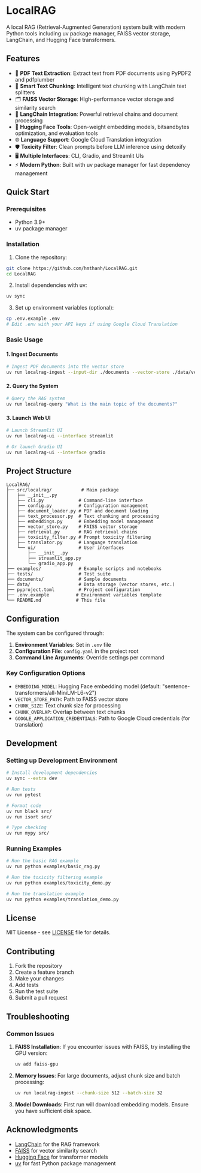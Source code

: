 # LocalRAG

A local RAG (Retrieval-Augmented Generation) system built with modern Python tools including uv package manager, FAISS vector storage, LangChain, and Hugging Face transformers.

## Features

- 📄 **PDF Text Extraction**: Extract text from PDF documents using PyPDF2 and pdfplumber
- 🔪 **Smart Text Chunking**: Intelligent text chunking with LangChain text splitters
- 🗂️ **FAISS Vector Storage**: High-performance vector storage and similarity search
- 🤖 **LangChain Integration**: Powerful retrieval chains and document processing
- 🤗 **Hugging Face Tools**: Open-weight embedding models, bitsandbytes optimization, and evaluation tools
- 🌐 **Language Support**: Google Cloud Translation integration
- 🛡️ **Toxicity Filter**: Clean prompts before LLM inference using detoxify
- 🖥️ **Multiple Interfaces**: CLI, Gradio, and Streamlit UIs
- ⚡ **Modern Python**: Built with uv package manager for fast dependency management

## Quick Start

### Prerequisites

- Python 3.9+
- uv package manager

### Installation

1. Clone the repository:
```bash
git clone https://github.com/hmthanh/LocalRAG.git
cd LocalRAG
```

2. Install dependencies with uv:
```bash
uv sync
```

3. Set up environment variables (optional):
```bash
cp .env.example .env
# Edit .env with your API keys if using Google Cloud Translation
```

### Basic Usage

#### 1. Ingest Documents

```bash
# Ingest PDF documents into the vector store
uv run localrag-ingest --input-dir ./documents --vector-store ./data/vector_store
```

#### 2. Query the System

```bash
# Query the RAG system
uv run localrag-query "What is the main topic of the documents?"
```

#### 3. Launch Web UI

```bash
# Launch Streamlit UI
uv run localrag-ui --interface streamlit

# Or launch Gradio UI
uv run localrag-ui --interface gradio
```

## Project Structure

```
LocalRAG/
├── src/localrag/           # Main package
│   ├── __init__.py
│   ├── cli.py             # Command-line interface
│   ├── config.py          # Configuration management
│   ├── document_loader.py # PDF and document loading
│   ├── text_processor.py  # Text chunking and processing
│   ├── embeddings.py      # Embedding model management
│   ├── vector_store.py    # FAISS vector storage
│   ├── retrieval.py       # RAG retrieval chains
│   ├── toxicity_filter.py # Prompt toxicity filtering
│   ├── translator.py      # Language translation
│   └── ui/                # User interfaces
│       ├── __init__.py
│       ├── streamlit_app.py
│       └── gradio_app.py
├── examples/              # Example scripts and notebooks
├── tests/                 # Test suite
├── documents/             # Sample documents
├── data/                  # Data storage (vector stores, etc.)
├── pyproject.toml         # Project configuration
├── .env.example          # Environment variables template
└── README.md             # This file
```

## Configuration

The system can be configured through:

1. **Environment Variables**: Set in `.env` file
2. **Configuration File**: `config.yaml` in the project root
3. **Command Line Arguments**: Override settings per command

### Key Configuration Options

- `EMBEDDING_MODEL`: Hugging Face embedding model (default: "sentence-transformers/all-MiniLM-L6-v2")
- `VECTOR_STORE_PATH`: Path to FAISS vector store
- `CHUNK_SIZE`: Text chunk size for processing
- `CHUNK_OVERLAP`: Overlap between text chunks
- `GOOGLE_APPLICATION_CREDENTIALS`: Path to Google Cloud credentials (for translation)

## Development

### Setting up Development Environment

```bash
# Install development dependencies
uv sync --extra dev

# Run tests
uv run pytest

# Format code
uv run black src/
uv run isort src/

# Type checking
uv run mypy src/
```

### Running Examples

```bash
# Run the basic RAG example
uv run python examples/basic_rag.py

# Run the toxicity filtering example
uv run python examples/toxicity_demo.py

# Run the translation example
uv run python examples/translation_demo.py
```

## License

MIT License - see [LICENSE](LICENSE) file for details.

## Contributing

1. Fork the repository
2. Create a feature branch
3. Make your changes
4. Add tests
5. Run the test suite
6. Submit a pull request

## Troubleshooting

### Common Issues

1. **FAISS Installation**: If you encounter issues with FAISS, try installing the GPU version:
   ```bash
   uv add faiss-gpu
   ```

2. **Memory Issues**: For large documents, adjust chunk size and batch processing:
   ```bash
   uv run localrag-ingest --chunk-size 512 --batch-size 32
   ```

3. **Model Downloads**: First run will download embedding models. Ensure you have sufficient disk space.

## Acknowledgments

- [LangChain](https://langchain.com/) for the RAG framework
- [FAISS](https://faiss.ai/) for vector similarity search
- [Hugging Face](https://huggingface.co/) for transformer models
- [uv](https://github.com/astral-sh/uv) for fast Python package management